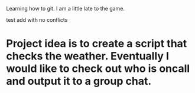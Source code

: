 Learning how to git. I am a little late to the game.

test add with no conflicts


# Project idea is to create a script that checks the weather. Eventually I would like to check out who is oncall and output it to a group chat. 
